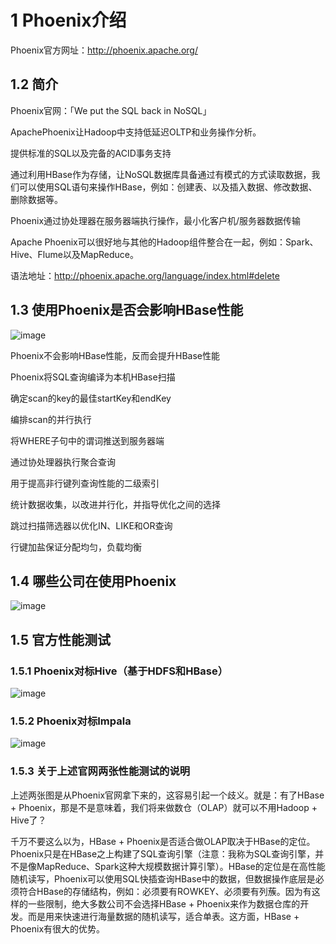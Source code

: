 # 1 Phoenix介绍
Phoenix官方网址：http://phoenix.apache.org/

## 1.2 简介
Phoenix官网：「We put the SQL back in NoSQL」

ApachePhoenix让Hadoop中支持低延迟OLTP和业务操作分析。

提供标准的SQL以及完备的ACID事务支持

通过利用HBase作为存储，让NoSQL数据库具备通过有模式的方式读取数据，我们可以使用SQL语句来操作HBase，例如：创建表、以及插入数据、修改数据、删除数据等。

Phoenix通过协处理器在服务器端执行操作，最小化客户机/服务器数据传输

Apache Phoenix可以很好地与其他的Hadoop组件整合在一起，例如：Spark、Hive、Flume以及MapReduce。

语法地址：http://phoenix.apache.org/language/index.html#delete

## 1.3 使用Phoenix是否会影响HBase性能

![image](https://user-images.githubusercontent.com/75486726/181292581-361cec04-6641-4f9b-9cbe-35acf9ac2d89.png)

Phoenix不会影响HBase性能，反而会提升HBase性能

Phoenix将SQL查询编译为本机HBase扫描

确定scan的key的最佳startKey和endKey

编排scan的并行执行

将WHERE子句中的谓词推送到服务器端

通过协处理器执行聚合查询

用于提高非行键列查询性能的二级索引

统计数据收集，以改进并行化，并指导优化之间的选择

跳过扫描筛选器以优化IN、LIKE和OR查询

行键加盐保证分配均匀，负载均衡

## 1.4 哪些公司在使用Phoenix

![image](https://user-images.githubusercontent.com/75486726/181292639-fca460e1-d610-4dba-bb01-e29e377a4a76.png)

## 1.5 官方性能测试

### 1.5.1 Phoenix对标Hive（基于HDFS和HBase）

![image](https://user-images.githubusercontent.com/75486726/181292714-e02b651c-1053-4ee7-935f-fac6cbbb8e53.png)

### 1.5.2 Phoenix对标Impala

![image](https://user-images.githubusercontent.com/75486726/181292757-c29b4004-ebf6-4581-9e24-2983902c6225.png)

### 1.5.3 关于上述官网两张性能测试的说明

上述两张图是从Phoenix官网拿下来的，这容易引起一个歧义。就是：有了HBase + Phoenix，那是不是意味着，我们将来做数仓（OLAP）就可以不用Hadoop + Hive了？

千万不要这么以为，HBase + Phoenix是否适合做OLAP取决于HBase的定位。Phoenix只是在HBase之上构建了SQL查询引擎（注意：我称为SQL查询引擎，并不是像MapReduce、Spark这种大规模数据计算引擎）。HBase的定位是在高性能随机读写，Phoenix可以使用SQL快插查询HBase中的数据，但数据操作底层是必须符合HBase的存储结构，例如：必须要有ROWKEY、必须要有列蔟。因为有这样的一些限制，绝大多数公司不会选择HBase + Phoenix来作为数据仓库的开发。而是用来快速进行海量数据的随机读写，适合单表。这方面，HBase + Phoenix有很大的优势。
